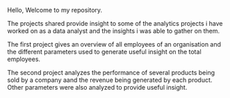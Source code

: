 Hello, Welcome to my repository.

The projects shared provide insight to some of the analytics projects i have worked on as a data analyst and the insights i was able to gather on them.

The first project gives an overview of all employees of an organisation and the different parameters used to generate useful insight on the total employees.

The second project analyzes the performance of several products being sold by a company aand the revenue being generated by each product. Other parameters were also analyzed to provide useful insight.

